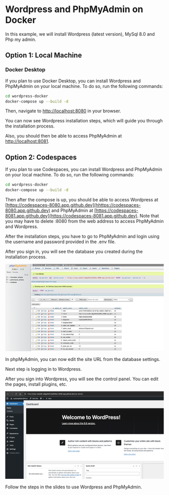 # Wordpress and PhpMyAdmin on Docker

In this example, we will install Wordpress (latest version), MySql 8.0 and Php my admin.

## Option 1: Local Machine

### Docker Desktop

If you plan to use Docker Desktop, you can install Wordpress and PhpMyAdmin on your local machine. To do so, run the following commands:

```bash
cd wordpress-docker
docker-compose up --build -d
```

Then, navigate to [http://localhost:8080](http://localhost:8080) in your browser.

You can now see Wordpress installation steps, which will guide you through the installation process.

Also, you should then be able to access PhpMyAdmin at [http://localhost:8081](http://localhost:8081).


## Option 2: Codespaces

If you plan to use Codespaces, you can install Wordpress and PhpMyAdmin on your local machine. To do so, run the following commands:

```bash
cd wordpress-docker
docker-compose up --build -d
```



Then after the compose is up, you should be able to access Wordpress at [https://codespaces-8080.app.github.dev](hhttps://codespaces-8080.app.github.dev) and PhpMyAdmin at [https://codespaces-8081.app.github.dev](https://codespaces-8081.app.github.dev).
Note that you may have to delete :8080 from the web address to access PhpMyAdmin and Wordpress.

After the installation steps, you have to go to PhpMyAdmin and login using the username and password provided in the .env file.

After you sign in, you will see the database you created during the installation process.

![PhpMyAdmin](./img/PhpMyAdmin.png)

In phpMyAdmin, you can now edit the site URL from the database settings.

Next step is logging in to Wordpress.

After you sign into Wordpress, you will see the control panel. You can edit the pages, install plugins, etc.

![Wordpress](./img/WordPress_ControlPanel.png)

Follow the steps in the slides to use Wordpress and PhpMyAdmin.